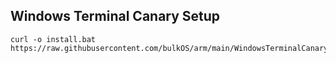 ## Windows Terminal Canary Setup



```Admin Command Prompt
curl -o install.bat https://raw.githubusercontent.com/bulkOS/arm/main/WindowsTerminalCanary/install.bat
```
